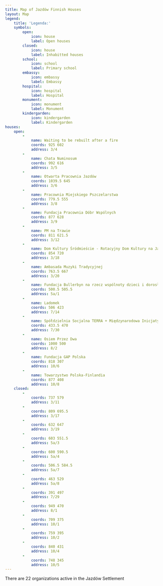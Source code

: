 ```yaml
---
title: Map of Jazdów Finnish Houses
layout: Map
legend:
    title: 'Legenda:'
    symbols:
        open:
            icon: house
            label: Open houses
        closed:
            icon: house
            label: Inhabitted houses
        school:
            icon: school
            label: Primary school
        embassy:
            icon: embassy
            label: Embassy
        hospital:
            icon: hospital
            label: Hospital
        monument:
            icon: monument
            label: Monument
        kindergarden:
            icon: kindergarden
            label: Kindergarden
houses:
    open:
        - 
            name: Waiting to be rebuilt after a fire
            coords: 925 602
            address: 3/4
        - 
            name: Chata Numinosum
            coords: 992 616
            address: 3/5
        - 
            name: Otwarta Pracownia Jazdów
            coords: 1039.5 645
            address: 3/6
        - 
            name: Pracownia Miejskiego Pszczelarstwa
            coords: 779.5 555
            address: 3/8
        - 
            name: Fundacja Pracownia Dóbr Wspólnych
            coords: 877 628
            address: 3/9
        - 
            name: PM na Trawie
            coords: 811 621.5
            address: 3/12
        - 
            name: Dom Kultury Śródmieście - Rotacyjny Dom Kultury na Jazdowie
            coords: 854 720
            address: 3/18
        - 
            name: Ambasada Muzyki Tradycyjnej
            coords: 763.5 667
            address: 3/20
        - 
            name: Fundacja Bullerbyn na rzecz wspólnoty dzieci i dorosłych
            coords: 500.5 505.5
            address: 5a/1
        - 
            name: Ladomek
            coords: 506 423
            address: 7/14
        - 
            name: Spółdzielnia Socjalna TERRA + Międzynarodowa Inicjatywa Humanitarna
            coords: 433.5 470
            address: 7/30
        - 
            name: Osiem Przez Dwa
            coords: 1000 500
            address: 8/2
        - 
            name: Fundacja GAP Polska
            coords: 818 307
            address: 10/6
        - 
            name: Towarzystwo Polska-Finlandia
            coords: 877 408
            address: 10/8
    closed:
        - 
            coords: 737 579
            address: 3/11
        - 
            coords: 809 695.5
            address: 3/17
        - 
            coords: 632 647
            address: 3/19
        - 
            coords: 603 551.5
            address: 5a/3
        - 
            coords: 600 590.5
            address: 5a/4
        - 
            coords: 506.5 584.5
            address: 5a/7
        - 
            coords: 463 529
            address: 5a/8
        - 
            coords: 391 497
            address: 7/29
        - 
            coords: 949 470
            address: 8/1
        - 
            coords: 709 375
            address: 10/1
        - 
            coords: 759 395
            address: 10/2
        - 
            coords: 840 431
            address: 10/4
        - 
            coords: 748 345
            address: 10/5
---
```

There are 22 organizations active in the Jazdów Settlement